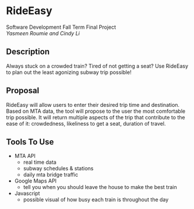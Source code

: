 # RideEasy
Software Development Fall Term Final Project 
<br>
*Yasmeen Roumie and Cindy Li*

## Description
Always stuck on a crowded train? Tired of not getting a seat? Use RideEasy to plan out the least agonizing subway trip possible!

## Proposal
RideEasy will allow users to enter their desired trip time and destination. Based on MTA data, the tool will propose to the user the most comfortable trip possible. It will return multiple aspects of the trip that contribute to the ease of it: crowdedness, likeliness to get a seat, duration of travel.

## Tools To Use
* MTA API
  * real time data
  * subway schedules & stations
  * daily mta bridge traffic
* Google Maps API
  * tell you when you should leave the house to make the best train 
* Javascript
  * possible visual of how busy each train is throughout the day 
